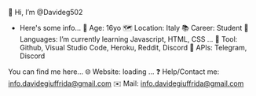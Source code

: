 👋 Hi, I’m @Davideg502

- Here's some info...
📆 Age: 16yo
🗺 Location: Italy
📚 Career: Student
🌱 Languages: I’m currently learning Javascript, HTML, CSS ...
🧰 Tool: Github, Visual Studio Code, Heroku, Reddit, Discord
🎈 APIs: Telegram, Discord


You can find me here...
🌐 Website: loading ...
❓ Help/Contact me: info.davidegiuffrida@gmail.com
✉️ Mail: info.davidegiuffrida@gmail.com


